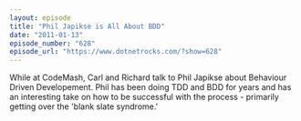 ```yaml
---
layout: episode
title: "Phil Japikse is All About BDD"
date: "2011-01-13"
episode_number: "628"
episode_url: "https://www.dotnetrocks.com/?show=628"
---
```


While at CodeMash, Carl and Richard talk to Phil Japikse about Behaviour Driven Developement. Phil has been doing TDD and BDD for years and has an interesting take on how to be successful with the process - primarily getting over the 'blank slate syndrome.'
